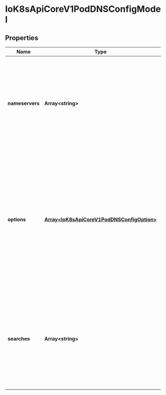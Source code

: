 # IoK8sApiCoreV1PodDNSConfigModel

## Properties

Name | Type | Description | Notes
------------ | ------------- | ------------- | -------------
**nameservers** | **Array&lt;string&gt;** | A list of DNS name server IP addresses. This will be appended to the base nameservers generated from DNSPolicy. Duplicated nameservers will be removed. | [optional] [default to undefined]
**options** | [**Array&lt;IoK8sApiCoreV1PodDNSConfigOption&gt;**](IoK8sApiCoreV1PodDNSConfigOption.md) | A list of DNS resolver options. This will be merged with the base options generated from DNSPolicy. Duplicated entries will be removed. Resolution options given in Options will override those that appear in the base DNSPolicy. | [optional] [default to undefined]
**searches** | **Array&lt;string&gt;** | A list of DNS search domains for host-name lookup. This will be appended to the base search paths generated from DNSPolicy. Duplicated search paths will be removed. | [optional] [default to undefined]


